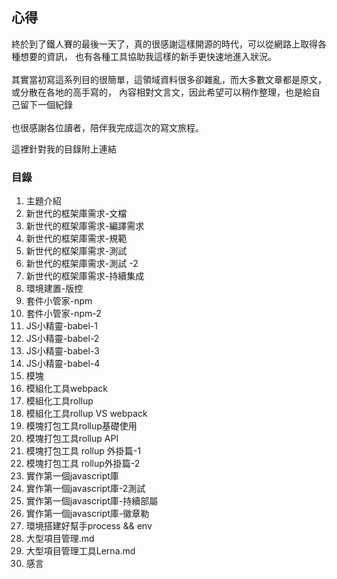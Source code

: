 ## 心得
終於到了鐵人賽的最後一天了，真的很感謝這樣開源的時代，可以從網路上取得各種想要的資訊，
也有各種工具協助我這樣的新手更快速地進入狀況。
</br>
</br>
其實當初寫這系列目的很簡單，這領域資料很多卻雜亂，而大多數文章都是原文，或分散在各地的高手寫的，
內容相對文言文，因此希望可以稍作整理，也是給自己留下一個紀錄
</br>
</br>
也很感謝各位讀者，陪伴我完成這次的寫文旅程。
</br>

這裡針對我的目錄附上連結

### 目錄
1. 主題介紹
2. 新世代的框架庫需求-文檔
3. 新世代的框架庫需求-編譯需求
4. 新世代的框架庫需求-規範
5. 新世代的框架庫需求-測試
6. 新世代的框架庫需求-測試 -2
7. 新世代的框架庫需求-持續集成
8. 環境建置-版控
9. 套件小管家-npm
10. 套件小管家-npm-2
11. JS小精靈-babel-1
12. JS小精靈-babel-2
13. JS小精靈-babel-3
14. JS小精靈-babel-4
15. 模塊
16. 模組化工具webpack
17. 模組化工具rollup
18. 模組化工具rollup VS webpack
19. 模塊打包工具rollup基礎使用
20. 模塊打包工具rollup API
21. 模塊打包工具 rollup 外掛篇-1
22. 模塊打包工具 rollup外掛篇-2
23. 實作第一個javascript庫
24. 實作第一個javascript庫-2測試
25. 實作第一個javascript庫-持續部屬
26. 實作第一個javascript庫-徽章勒
27. 環境搭建好幫手process && env
28. 大型項目管理.md
29. 大型項目管理工具Lerna.md
30. 感言
